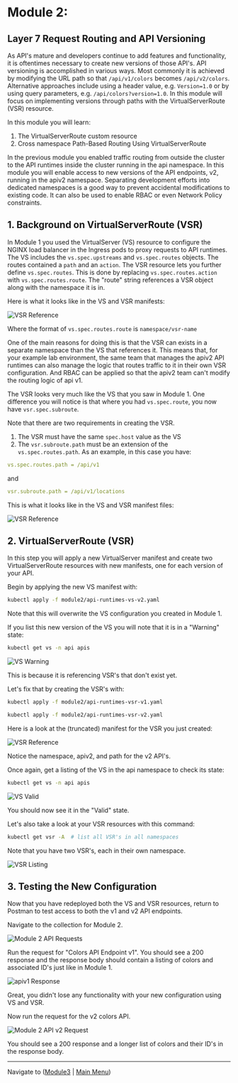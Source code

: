 # Module 2: 

## Layer 7 Request Routing and API Versioning

As API's mature and developers continue to add features and functionality, it is oftentimes necessary to create new versions of those API's.  API versioning is accomplished in various ways.  Most commonly it is achieved by modifying the URL path so that `/api/v1/colors` becomes `/api/v2/colors`.  Alternative approaches include using a header value, e.g. `Version=1.0` or by using query parameters, e.g. `/api/colors?version=1.0`.  In this module will focus on implementing versions through paths with the VirtualServerRoute (VSR) resource.  

In this module you will learn:

1. The VirtualServerRoute custom resource 
2. Cross namespace Path-Based Routing Using VirtualServerRoute

In the previous module you enabled traffic routing from outside the cluster to the API runtimes inside the cluster running in the api namespace.  In this module you will enable access to new versions of the API endpoints, v2, running in the apiv2 namespace.  Separating development efforts into dedicated namespaces is a good way to prevent accidental modifications to existing code.  It can also be used to enable RBAC or even Network Policy constraints.  

## 1. Background on VirtualServerRoute (VSR)  

In Module 1 you used the VirtualServer (VS) resource to configure the NGINX load balancer in the Ingress pods to proxy requests to API runtimes.  The VS includes the `vs.spec.upstreams` and `vs.spec.routes` objects.  The routes contained a `path` and an `action`.  The VSR resource lets you further define `vs.spec.routes`.  This is done by replacing `vs.spec.routes.action` with `vs.spec.routes.route`.  The "route" string references a VSR object along with the namespace it is in.  

Here is what it looks like in the VS and VSR manifests:

![VSR Reference](media/vs-to-vsr.png)

Where the format of `vs.spec.routes.route` is `namespace/vsr-name`

One of the main reasons for doing this is that the VSR can exists in a separate namespace than the VS that references it.  This means that, for your example lab environment, the same team that manages the apiv2 API runtimes can also manage the logic that routes traffic to it in their own VSR configuration.  And RBAC can be applied so that the apiv2 team can't modify the routing logic of api v1.

The VSR looks very much like the VS that you saw in Module 1.  One difference you will notice is that where you had `vs.spec.route`, you now have `vsr.spec.subroute`.  

Note that there are two requirements in creating the VSR.  

1. The VSR must have the same `spec.host` value as the VS 
2. The `vsr.subroute.path` must be an extension of the `vs.spec.routes.path`.  As an example, in this case you have:

```yaml
vs.spec.routes.path = /api/v1
```

and

```yaml
vsr.subroute.path = /api/v1/locations
```

This is what it looks like in the VS and VSR manifest files:

![VSR Reference](media/vs-2-vsr-2.png)

## 2. VirtualServerRoute (VSR)

In this step you will apply a new VirtualServer manifest and create two VirtualServerRoute resources with new manifests, one for each version of your API.  

Begin by applying the new VS manifest with:

```bash
kubectl apply -f module2/api-runtimes-vs-v2.yaml
```

Note that this will overwrite the VS configuration you created in Module 1.  

If you list this new version of the VS you will note that it is in a "Warning" state:

```bash
kubectl get vs -n api apis
```

![VS Warning](media/apis-vs-warning.png)

This is because it is referencing VSR's that don't exist yet.  

Let's fix that by creating the VSR's with:

```bash
kubectl apply -f module2/api-runtimes-vsr-v1.yaml
```

```bash
kubectl apply -f module2/api-runtimes-vsr-v2.yaml
```

Here is a look at the (truncated) manifest for the VSR you just created:

![VSR Reference](media/vsr-v2.png)

Notice the namespace, apiv2, and path for the v2 API's.  

Once again, get a listing of the VS in the api namespace to check its state:

```bash
kubectl get vs -n api apis
```

![VS Valid](media/apis-vs-valid.png)

You should now see it in the "Valid" state.

Let's also take a look at your VSR resources with this command:

```bash
kubectl get vsr -A  # list all VSR's in all namespaces
```

Note that you have two VSR's, each in their own namespace.

![VSR Listing](media/vsr-listing.png)

## 3. Testing the New Configuration

Now that you have redeployed both the VS and VSR resources, return to Postman to test access to both the v1 and v2 API endpoints.

Navigate to the collection for Module 2.  

![Module 2 API Requests](media/Mod2-api-requests.png)

Run the request for "Colors API Endpoint v1".  You should see a 200 response and the response body should contain a listing of colors and associated ID's just like in Module 1.  

![apiv1 Response](media/apiv1-response.png)

Great, you didn't lose any functionality with your new configuration using VS and VSR.  

Now run the request for the v2 colors API.  

![Module 2 API v2 Request](media/colors-apiv2-request.png)

You should see a 200 response and a longer list of colors and their ID's in the response body.  

-------------

Navigate to ([Module3](../module3/readme.md) | [Main Menu](../README.md))
